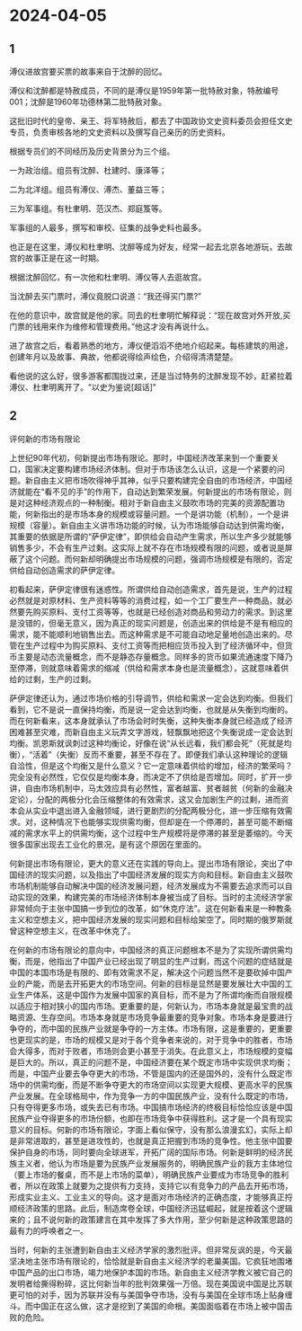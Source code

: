 # 2024-04-05

## 1


溥仪进故宫要买票的故事来自于沈醉的回忆。

溥仪和沈醉都是特赦成员，不同的是溥仪是1959年第一批特赦对象，特赦编号001；沈醉是1960年功德林第二批特赦对象。

这批旧时代的皇帝、亲王、将军特赦后，都去了中国政协文史资料委员会担任文史专员，负责审核各地的文史资料以及撰写自己亲历的历史资料。

根据专员们的不同经历及历史背景分为三个组。

一为政治组。组员有沈醉、杜建时、康泽等；

二为北洋组。组员有溥仪、溥杰、董益三等；

三为军事组。有杜聿明、范汉杰、郑庭笈等。

军事组的人最多，撰写和审校、征集的战争史料也最多。

也正是在这里，溥仪和杜聿明、沈醉等成为好友，经常一起去北京各地游玩，去故宫的故事正是在这一时期。

根据沈醉回忆，有一次他和杜聿明、溥仪等人去逛故宫。

当沈醉去买门票时，溥仪竟脱口说道：“我还得买门票?”

在他的意识中，故宫就是他的家。同去的杜聿明忙解释说：“现在故宫对外开放,买门票的钱用来作为维修和管理费用。”他这才没有再说什么。

进了故宫之后，看着熟悉的地方，溥仪便滔滔不绝地介绍起来。每栋建筑的用途，创建年月以及故事、典故，他都说得绘声绘色，介绍得清清楚楚。

看他说的这么好，很多游客都围拢过来，还是当过特务的沈醉发现不妙，赶紧拉着溥仪、杜聿明离开了。"以史为鉴说[超话]"






## 2


评何新的市场有限论

上世纪90年代初，何新提出市场有限论。那时，中国经济改革来到一个重要关口，国家决定要构建市场经济体制。但对于市场该怎么认识，这是一个紧要的问题。新自由主义把市场吹得神乎其神，似乎只要构建完全自由的市场经济，中国经济就能在“看不见的手”的作用下，自动达到繁荣发展。何新提出的市场有限论，则是对这种经济观点的一种制衡。相对于新自由主义鼓吹市场的完美的资源配置功能，何新指出的是市场本身的规模或容量问题。一个是讲功能（机制），一个是讲规模（容量）。新自由主义讲市场功能的时候，认为市场能够自动达到供需均衡，其重要的依据是所谓的“萨伊定律”，即供给会自动产生需求，所以生产多少就能够销售多少，不会有生产过剩。这实际上就不存在市场规模有限的问题，或者说是屏蔽了这个问题。而何新却明确提出市场规模的问题，强调市场规模是有限的，否定供给自动创造需求的萨伊定律。

初看起来，萨伊定律很有迷惑性。所谓供给自动创造需求，首先是说，生产的过程必然就是对原材料、生产资料等等的消费过程，如一个工厂要生产一种商品，就必然要先购买原料、支付工资等等，也就是已经创造对商品和劳动力的需求。到这里是没错的，但毫无意义，因为真正的现实问题是，创造出来的供给是不是有相应的需求，能不能顺利地销售出去。而这种需求是不可能自动地足量地创造出来的。尽管在生产过程中为购买原料、支付工资等而把相应货币投入到了经济循环中，但货币主要是动态流量概念，而不是静态存量概念。同样多的货币如果流通速度下降乃至停滞，则就意味着需求的缩减（供给和需求本身也是流量概念），这就意味着供给的过剩，生产的过剩。

萨伊定律还认为，通过市场价格的引导调节，供给和需求一定会达到均衡。但我们看到，它不是说一直保持均衡，而是说一定会达到均衡，也就是从失衡到均衡的。而在何新看来，这本身就承认了市场会时时失衡，这种失衡本身就已经造成了经济困难甚至灾难，而新自由主义玩弄文字游戏，轻飘飘地把这个失衡说成一定会达到均衡。凯恩斯就讽刺过这种均衡论，好像在说“从长远看，我们都会死”（死就是均衡），“活着”（失衡）反而不重要，甚至不存在了。即便我们承认这种理论的逻辑自洽性，但是这个均衡又是什么意义？它一定意味着供给的增加，经济的繁荣吗？完全没有必然性，它仅仅是均衡本身，而决定不了供给是否增加。同时，扩开一步讲，自由市场机制中，马太效应具有必然性，富者越富、贫者越贫（何新的金融决定论），分配的两极分化会压缩整体的有效需求，这又会加剧生产的过剩，进而资本会从实业中退出进入金融领域，进行更剧烈的分配两极分化，进一步压缩有效需求。对，这种情况下也能够实现供需均衡，但却是在一个停滞的，甚至可能不断缩减的需求水平上的供需均衡，这个过程中生产规模将是停滞的甚至是萎缩的。今天很多国家出现去工业化的景况，是有这个原因在里面的。

何新提出市场有限论，更大的意义还在实践的导向上。提出市场有限论，突出了中国经济的现实问题，以及指出了中国经济发展的现实方向和目标。新自由主义鼓吹市场机制能够自动解决中国的经济发展问题，经济发展成为不需要去追求而可以自动实现的效果，构建完美的市场经济体制本身被当成了目标。当时的主流经济学家非常倾向于主张中国搞一步到位的改革，如“休克疗法”。这在何新看来是一种教条主义和空想主义，把中国经济发展的现实问题和目标给架空了。同时期的俄罗斯就曾这种空想主义，在改革中休克了。

在何新的市场有限论的意向中，中国经济的真正问题根本不是为了实现所谓供需均衡，而是，他指出了中国产业已经出现了明显的生产过剩，而这个问题的症结就是中国的本国市场是有限的、即有效需求不足，解决这个问题当然不是要砍掉中国产业的产能，而是去开拓更大的市场空间。何新的目标是显然是要发展壮大中国的工业生产体系，这是中国作为发展中国家的真目标，而不是为了所谓均衡而自限规模以适应于相对狭小的国内市场。更重要的是，何新认为，市场本身就是最宝贵的战略资源、生存空间。市场本身就是市场竞争最重要的竞争对象。市场本身是要进行争夺的，而中国的民族产业就是争夺的一方主体。市场有限，这是重要的，更重要也更现实的是，市场的规模又是对于各个竞争者来说的，对于竞争中的胜者，市场会大得多，而对于败者，市场则会更小甚至于消失。在此意义上，市场规模的变幅是巨大的。所以，真正的问题不是，中国经济要在某个既定市场中实现供求均衡；而是，中国产业要去争夺更大的市场，不管是国内的还是国外的，没有什么既定市场中的供需均衡，而是不断争夺更大的市场空间以实现更大规模、更高水平的民族产业发展。在全球格局中，作为竞争一方的中国民族产业，没有什么既定的市场，只有夺得更多市场，或失去已有市场。中国搞市场经济的终极目标恰恰应该是中国民族产业夺得更多的市场份额，也即在市场竞争中获得胜利。这才是一个具有现实意义的目标。何新的市场有限论，字面上看似保守，没有那么浪漫玄幻，实际上却是非常进取的，甚至是进攻性的，也就是真正把握到市场的竞争性。他主张中国要保护自身的市场，同时要向全球进军，开拓广阔的国际市场。何新是鲜明的经济民族主义者，他认为市场是要为民族产业发展服务的，明确民族产业的我方主体地位（要上市场的餐桌，而不是上市场的菜单），明确民族产业要成为市场竞争的胜利者，所以在政策上就要为之提供有力支持，支持它以有竞争力的产品去开拓市场，形成实业主义、工业主义的导向。这才是面对市场经济的正确态度，才能够真正捋顺经济政策的思路。此后，制造席卷全球，中国经济迅猛崛起，就是按着这个逻辑来的；且不说何新的政策建言在其中发挥了多大作用，至少何新是这种政策思路的最有力的呼唤者之一。

当时，何新的主张遭到新自由主义经济学家的激烈批评。但非常反讽的是，今天最坚决地主张市场有限论的，恰恰就是新自由主义经济学的老巢美国。它疯狂地围堵中国产品的出口市场，竭力地保护本国的市场。新自由主义经济学教义被它自己的发明者给撕得粉碎，这比何新当年的批判效果强一万倍。现在美国说中国是比苏联更可怕的对手，因为苏联并没有与美国争夺市场，没有与美国在全球市场上贴身缠斗。而中国正在这么做，这才是挖到了美国的命根。美国面临着在市场上被中国击败的危险。






